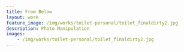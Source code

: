 ```yaml
---
title: From Below
layout: work
feature_image: /img/works/toilet-personal/toilet_finaldirty2.jpg
description: Photo Manipulation
images:
    - /img/works/toilet-personal/toilet_finaldirty2.jpg
---
```

